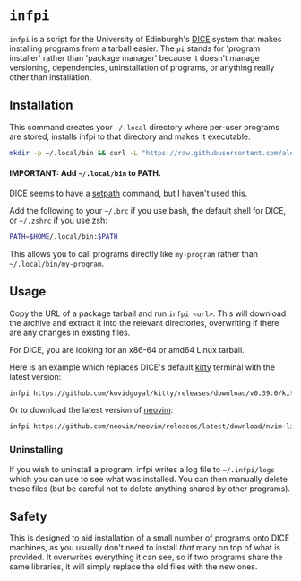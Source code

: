 # `infpi`

`infpi` is a script for the University of Edinburgh's [DICE](https://computing.help.inf.ed.ac.uk/what-is-dice) system that makes installing programs from a tarball easier. The `pi` stands for 'program installer' rather than 'package manager' because it doesn't manage versioning, dependencies, uninstallation of programs, or anything really other than installation. 

## Installation

This command creates your `~/.local` directory where per-user programs are stored, installs infpi to that directory and makes it executable.

```sh
mkdir -p ~/.local/bin && curl -L "https://raw.githubusercontent.com/alecks/infpi/refs/heads/main/infpi.sh" -o ~/.local/bin/infpi && chmod +x ~/.local/bin/infpi
```

#### **IMPORTANT**: Add `~/.local/bin` to PATH.

DICE seems to have a [setpath](https://computing.help.inf.ed.ac.uk/FAQ/how-do-i-add-directory-bash-command-search-path-dice) command, but I haven't used this.

Add the following to your `~/.brc` if you use bash, the default shell for DICE, or `~/.zshrc` if you use zsh:

```sh
PATH=$HOME/.local/bin:$PATH
```

This allows you to call programs directly like `my-program` rather than `~/.local/bin/my-program`.

## Usage

Copy the URL of a package tarball and run `infpi <url>`. This will download the archive and extract it into the relevant directories, overwriting if there are any changes in existing files.

For DICE, you are looking for an x86-64 or amd64 Linux tarball.

Here is an example which replaces DICE's default [kitty](https://github.com/kovidgoyal/kitty) terminal with the latest version:

```sh
infpi https://github.com/kovidgoyal/kitty/releases/download/v0.39.0/kitty-0.39.0-x86_64.txz
```

Or to download the latest version of [neovim](https://neovim.io):

```sh
infpi https://github.com/neovim/neovim/releases/latest/download/nvim-linux-x86_64.tar.gz
```

### Uninstalling 

If you wish to uninstall a program, infpi writes a log file to `~/.infpi/logs` which you can use to see what was installed. You can then manually delete these files (but be careful not to delete anything shared by other programs).

## Safety

This is designed to aid installation of a small number of programs onto DICE machines, as you usually don't need to install *that* many on top of what is provided. It overwrites everything it can see, so if two programs share the same libraries, it will simply replace the old files with the new ones.

